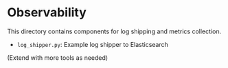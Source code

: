 # Observability

This directory contains components for log shipping and metrics collection.

- `log_shipper.py`: Example log shipper to Elasticsearch

(Extend with more tools as needed) 